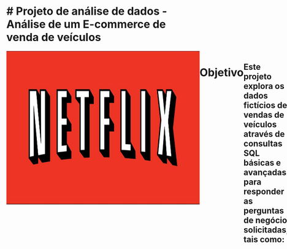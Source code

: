 # # Projeto de análise de dados - Análise de um E-commerce de venda de veículos
<div style="display: flex; justify-content: space-between;"> <br>
<img align="center"height="400" alt="coding-time" width = 1000 src="Netflix.jpg">




# Objetivo

Este projeto explora os dados fictícios de vendas de veículos através de consultas SQL básicas e avançadas para responder as perguntas de negócio solicitadas, tais como:
- 



# Dados Analisados

Os dados se encontram em um arquivo de formato CSV (Separado por vírgulas) conforme amostra abaixo:
![image](https://user-images.githubusercontent.com/120759992/234687829-c44b42c6-cc8c-4e02-a4c7-1b0f8dda7a65.png)

![Diagrama+img](https://user-images.githubusercontent.com/120759992/213865160-1274c252-dda2-480a-882f-14bf24ba1b3a.PNG)

# Softwares utilizados
- Microsoft Excel
- Microsoft Power BI

# Consultas
As consultas podem ser visualizadas neste repositório. [Clique aqui para visualizar](PortfolioCurso.sql)

# Dashboard

<img width="931" alt="Dash" src="https://user-images.githubusercontent.com/120759992/211122786-8e254e92-010d-44e8-adde-19083d448821.png">


# Conclusões
-

# Recomendações ao tomador de decisão



